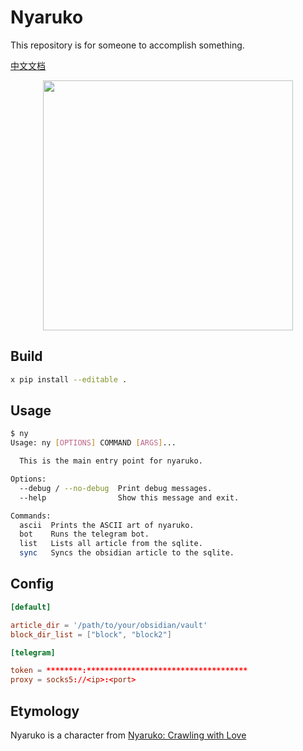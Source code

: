 # Nyaruko

This repository is for someone to accomplish something.

[中文文档](README.cn.md)

<div align=center>
  <img width="400" src="https://github.com/niracler/nyaruko/assets/24842631/23c3e818-2c06-4589-a226-2ccd310d51db">
</div>

## Build

```bash
x pip install --editable .
```

## Usage

```bash
$ ny
Usage: ny [OPTIONS] COMMAND [ARGS]...

  This is the main entry point for nyaruko.

Options:
  --debug / --no-debug  Print debug messages.
  --help                Show this message and exit.

Commands:
  ascii  Prints the ASCII art of nyaruko.
  bot    Runs the telegram bot.
  list   Lists all article from the sqlite.
  sync   Syncs the obsidian article to the sqlite.
```

## Config

```toml
[default]

article_dir = '/path/to/your/obsidian/vault'
block_dir_list = ["block", "block2"]

[telegram]

token = ********:************************************
proxy = socks5://<ip>:<port>
```

## Etymology

Nyaruko is a character from [Nyaruko: Crawling with Love](https://en.wikipedia.org/wiki/Nyaruko:_Crawling_with_Love)
